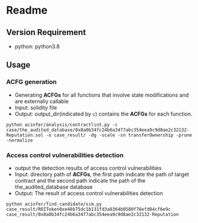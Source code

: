 # Readme

## Version Requirement

- python: python3.8

## Usage

### ACFG generation

-  Generating **ACFGs** for all functions that involve state modifications and are externally callable
- Input: solidity file
- Output: output_dir(indicated by `c`) contains the **ACFGs** for each function.

```shell
python acinfer/analysis/contractlint.py -c case/the_audited_database/0x0a0b34fc24b6a3477abc354eea9c9d8ae2c32132-Reputation.sol -o case_result/ -dg -scale -sn transferOwnership -prune -normalize
```

### Access control vulnerabilities detection

- output the detection results of access control vulnerabilities
- Input: directory path of **ACFGs**, the first path indicate the path of target contract and the second path indicate the path of the the_audited_database database
- Output: The result of access control vulnerabilities detection

```shell
python acinfer/find_candidate/sim.py case_result/ROIToken0xe48b75dc1b131fd3a8364b0580f76efd04cf6e9c case_result/0x0a0b34fc24b6a3477abc354eea9c9d8ae2c32132-Reputation
```